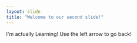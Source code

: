 ```yaml
---
layout: slide
title: "Welcome to our second slide!"
---
```

I'm actually Learning!
Use the left arrow to go back!
